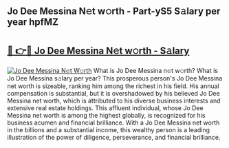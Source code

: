 ## Jo Dee Messina N𝚎t w𝚘rth - Part-yS5 S𝚊lary per year hpfMZ

# <h2><a href="http://gc1ei0.nevu.top/?p=Jo+Dee+Messina">🔗 👉🔴 Jo Dee Messina N𝚎t w𝚘rth - S𝚊lary</a></h2>

[![Jo Dee Messina N𝚎t W𝚘rth](https://i.imgur.com/Oavwk0R.jpeg)](http://gc1ei0.nevu.top/?p=Jo+Dee+Messina)
What is Jo Dee Messina n𝚎t w𝚘rth? What is Jo Dee Messina s𝚊lary per year?
This prosperous person's Jo Dee Messina net worth is sizeable, ranking him among the richest in his field. His annual compensation is substantial, but it is overshadowed by his believed Jo Dee Messina net worth, which is attributed to his diverse business interests and extensive real estate holdings. This affluent individual, whose Jo Dee Messina net worth is among the highest globally, is recognized for his business acumen and financial brilliance. With a Jo Dee Messina net worth in the billions and a substantial income, this wealthy person is a leading illustration of the power of diligence, perseverance, and financial brilliance.
